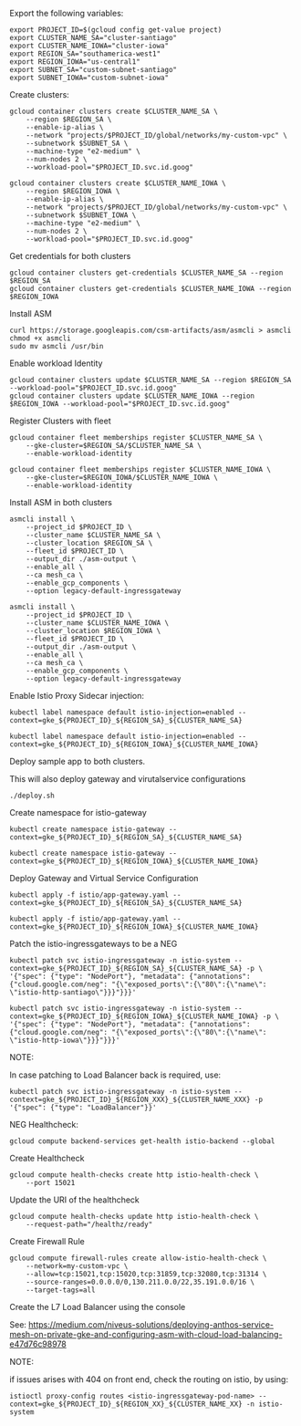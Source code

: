 
Export the following variables: 


```shell
export PROJECT_ID=$(gcloud config get-value project)
export CLUSTER_NAME_SA="cluster-santiago"
export CLUSTER_NAME_IOWA="cluster-iowa"
export REGION_SA="southamerica-west1"
export REGION_IOWA="us-central1"
export SUBNET_SA="custom-subnet-santiago"
export SUBNET_IOWA="custom-subnet-iowa"
```


Create clusters: 

```shell
gcloud container clusters create $CLUSTER_NAME_SA \
    --region $REGION_SA \
    --enable-ip-alias \
    --network "projects/$PROJECT_ID/global/networks/my-custom-vpc" \
    --subnetwork $SUBNET_SA \
    --machine-type "e2-medium" \
    --num-nodes 2 \
    --workload-pool="$PROJECT_ID.svc.id.goog"
```


```shell
gcloud container clusters create $CLUSTER_NAME_IOWA \
    --region $REGION_IOWA \
    --enable-ip-alias \
    --network "projects/$PROJECT_ID/global/networks/my-custom-vpc" \
    --subnetwork $SUBNET_IOWA \
    --machine-type "e2-medium" \
    --num-nodes 2 \
    --workload-pool="$PROJECT_ID.svc.id.goog"
```


Get credentials for both clusters

```shell
gcloud container clusters get-credentials $CLUSTER_NAME_SA --region $REGION_SA
gcloud container clusters get-credentials $CLUSTER_NAME_IOWA --region $REGION_IOWA
```


Install ASM

```shell
curl https://storage.googleapis.com/csm-artifacts/asm/asmcli > asmcli
chmod +x asmcli
sudo mv asmcli /usr/bin
```

Enable workload Identity

```shell
gcloud container clusters update $CLUSTER_NAME_SA --region $REGION_SA --workload-pool="$PROJECT_ID.svc.id.goog"
gcloud container clusters update $CLUSTER_NAME_IOWA --region $REGION_IOWA --workload-pool="$PROJECT_ID.svc.id.goog"

```

Register Clusters with fleet

```shell
gcloud container fleet memberships register $CLUSTER_NAME_SA \
    --gke-cluster=$REGION_SA/$CLUSTER_NAME_SA \
    --enable-workload-identity
```

```shell
gcloud container fleet memberships register $CLUSTER_NAME_IOWA \
    --gke-cluster=$REGION_IOWA/$CLUSTER_NAME_IOWA \
    --enable-workload-identity
```


Install ASM in both clusters

```shell
asmcli install \
    --project_id $PROJECT_ID \
    --cluster_name $CLUSTER_NAME_SA \
    --cluster_location $REGION_SA \
    --fleet_id $PROJECT_ID \
    --output_dir ./asm-output \
    --enable_all \
    --ca mesh_ca \
    --enable_gcp_components \
    --option legacy-default-ingressgateway 
```

```shell
asmcli install \
    --project_id $PROJECT_ID \
    --cluster_name $CLUSTER_NAME_IOWA \
    --cluster_location $REGION_IOWA \
    --fleet_id $PROJECT_ID \
    --output_dir ./asm-output \
    --enable_all \
    --ca mesh_ca \
    --enable_gcp_components \
    --option legacy-default-ingressgateway
```

Enable Istio Proxy Sidecar injection: 

```shell
kubectl label namespace default istio-injection=enabled --context=gke_${PROJECT_ID}_${REGION_SA}_${CLUSTER_NAME_SA}
```

```shell
kubectl label namespace default istio-injection=enabled --context=gke_${PROJECT_ID}_${REGION_IOWA}_${CLUSTER_NAME_IOWA}
```


Deploy sample app to both clusters.

This will also deploy gateway and virutalservice configurations

```shell
./deploy.sh
```

Create namespace for istio-gateway

```shell
kubectl create namespace istio-gateway --context=gke_${PROJECT_ID}_${REGION_SA}_${CLUSTER_NAME_SA}
```

```shell
kubectl create namespace istio-gateway --context=gke_${PROJECT_ID}_${REGION_IOWA}_${CLUSTER_NAME_IOWA}
```

Deploy Gateway and Virtual Service Configuration

```shell
kubectl apply -f istio/app-gateway.yaml --context=gke_${PROJECT_ID}_${REGION_SA}_${CLUSTER_NAME_SA}
```

```shell
kubectl apply -f istio/app-gateway.yaml --context=gke_${PROJECT_ID}_${REGION_IOWA}_${CLUSTER_NAME_IOWA}
```


Patch the istio-ingressgateways to be a NEG

```shell
kubectl patch svc istio-ingressgateway -n istio-system --context=gke_${PROJECT_ID}_${REGION_SA}_${CLUSTER_NAME_SA} -p \
'{"spec": {"type": "NodePort"}, "metadata": {"annotations": {"cloud.google.com/neg": "{\"exposed_ports\":{\"80\":{\"name\": \"istio-http-santiago\"}}}"}}}'

```

```shell
kubectl patch svc istio-ingressgateway -n istio-system --context=gke_${PROJECT_ID}_${REGION_IOWA}_${CLUSTER_NAME_IOWA} -p \
'{"spec": {"type": "NodePort"}, "metadata": {"annotations": {"cloud.google.com/neg": "{\"exposed_ports\":{\"80\":{\"name\": \"istio-http-iowa\"}}}"}}}'

```


NOTE: 

In case patching to Load Balancer back is required, use: 

```shell
kubectl patch svc istio-ingressgateway -n istio-system --context=gke_${PROJECT_ID}_${REGION_XXX}_${CLUSTER_NAME_XXX} -p '{"spec": {"type": "LoadBalancer"}}'
```


NEG Healthcheck: 

```shell
gcloud compute backend-services get-health istio-backend --global
```

Create Healthcheck

```shell
gcloud compute health-checks create http istio-health-check \
    --port 15021
```

Update the URI of the healthcheck

```shell
gcloud compute health-checks update http istio-health-check \
    --request-path="/healthz/ready"

```

Create Firewall Rule

```shell
gcloud compute firewall-rules create allow-istio-health-check \
    --network=my-custom-vpc \
    --allow=tcp:15021,tcp:15020,tcp:31859,tcp:32080,tcp:31314 \
    --source-ranges=0.0.0.0/0,130.211.0.0/22,35.191.0.0/16 \
    --target-tags=all
```
Create the L7 Load Balancer using the console

See: https://medium.com/niveus-solutions/deploying-anthos-service-mesh-on-private-gke-and-configuring-asm-with-cloud-load-balancing-e47d76c98978 



NOTE: 

if issues arises with 404 on front end, check the routing on istio, by using: 

```shell
istioctl proxy-config routes <istio-ingressgateway-pod-name> --context=gke_${PROJECT_ID}_${REGION_XX}_${CLUSTER_NAME_XX} -n istio-system

```
